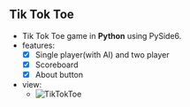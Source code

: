 ## Tik Tok Toe
- Tik Tok Toe game in **Python** using PySide6.
- features:
  - [x] Single player(with AI) and two player
  - [x] Scoreboard
  - [x] About button
- view:
  - ![TikTokToe](https://user-images.githubusercontent.com/77120507/136216879-d66e160e-823f-4f67-b4e4-93a4ba6faacc.png)
